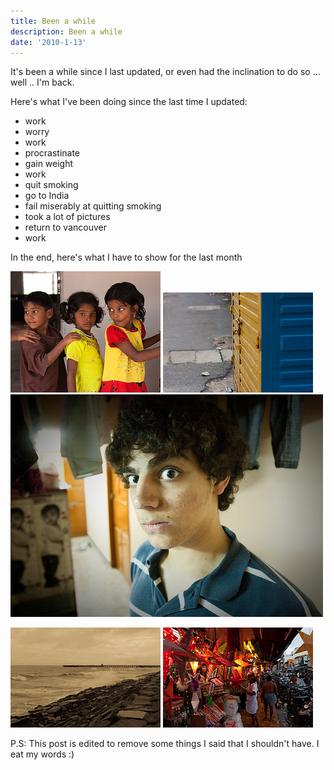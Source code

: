 ```yaml
---
title: Been a while
description: Been a while
date: '2010-1-13'
---
```


It's been a while since I last updated, or even had the inclination to do so ... well .. I'm back.

Here's what I've been doing since the last time I updated:

* work
* worry
* work
* procrastinate
* gain weight
* work
* quit smoking
* go to India
* fail miserably at quitting smoking
* took a lot of pictures
* return to vancouver
* work

In the end, here's what I have to show for the last month

[![Georgia on my mind](/images/4273657286_02d55ae671_m.jpg)][0] [![Free to decide](/images/4272911949_cde0936f22_m.jpg)][1] [![Sheep](/images/4273655372_1d7c6f3e86.jpg)][2]

[![I am a rock](/images/4272909045_fd9eec2730_m.jpg)][3] [![Ramblin' on my mind](/images/4273652920_d30a9e45a6_m.jpg)][4]

P.S: This post is edited to remove some things I said that I shouldn't have. I eat my words :)


[0]: http://www.flickr.com/photos/shvelmur/4273657286/ "Georgia on my mind"
[1]: http://www.flickr.com/photos/shvelmur/4272911949/ "Free to decide"
[2]: http://www.flickr.com/photos/shvelmur/4273655372/ "Sheep"
[3]: http://www.flickr.com/photos/shvelmur/4272909045/ "I am a rock"
[4]: http://www.flickr.com/photos/shvelmur/4273652920/ "Ramblin' on my mind"